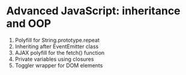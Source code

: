 # Advanced JavaScript: inheritance and OOP

1. Polyfill for String.prototype.repeat
2. Inheriting after EventEmitter class
3. AJAX polyfill for the fetch() function
4. Private variables using closures
5. Toggler wrapper for DOM elements